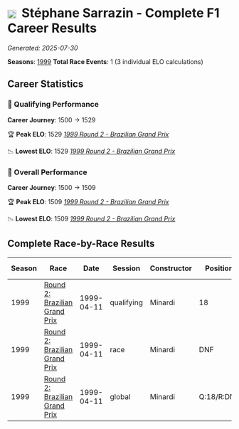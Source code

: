 # <img src="https://upload.wikimedia.org/wikipedia/commons/c/c3/Flag_of_France.svg" alt="France" width="20" height="auto" style="vertical-align: middle; margin-right: 5px;" onerror="this.outerHTML='🇫🇷'; this.style.marginRight='5px';"/> Stéphane Sarrazin - Complete F1 Career Results

*Generated: 2025-07-30*

**Seasons**: [1999](../seasons/1999-season-report.md)
**Total Race Events**: 1 (3 individual ELO calculations)

## Career Statistics

### 🏁 Qualifying Performance
**Career Journey**: 1500 → 1529

🏆 **Peak ELO**: 1529
   *[1999 Round 2 - Brazilian Grand Prix](../seasons/1999-season-report.md#round-2-brazilian-grand-prix)*

📉 **Lowest ELO**: 1529
   *[1999 Round 2 - Brazilian Grand Prix](../seasons/1999-season-report.md#round-2-brazilian-grand-prix)*

### 🌟 Overall Performance
**Career Journey**: 1500 → 1509

🏆 **Peak ELO**: 1509
   *[1999 Round 2 - Brazilian Grand Prix](../seasons/1999-season-report.md#round-2-brazilian-grand-prix)*

📉 **Lowest ELO**: 1509
   *[1999 Round 2 - Brazilian Grand Prix](../seasons/1999-season-report.md#round-2-brazilian-grand-prix)*


## Complete Race-by-Race Results

| Season | Race | Date | Session | Constructor | Position | Starting ELO | ELO Change | Final ELO | Teammate |
|--------|------|------|---------|-------------|----------|--------------|------------|-----------|----------|
| 1999 | [Round 2: Brazilian Grand Prix](../seasons/1999-season-report.md#round-2-brazilian-grand-prix) | 1999-04-11 | qualifying | Minardi | 18 | 1500 | +29 | 1529 | <img src="https://upload.wikimedia.org/wikipedia/commons/9/9a/Flag_of_Spain.svg" alt="Spain" width="20" height="auto" style="vertical-align: middle; margin-right: 5px;" onerror="this.outerHTML='🇪🇸'; this.style.marginRight='5px';"/> Marc Gené |
| 1999 | [Round 2: Brazilian Grand Prix](../seasons/1999-season-report.md#round-2-brazilian-grand-prix) | 1999-04-11 | race | Minardi | DNF | 1500 | N/A | 1500 | <img src="https://upload.wikimedia.org/wikipedia/commons/9/9a/Flag_of_Spain.svg" alt="Spain" width="20" height="auto" style="vertical-align: middle; margin-right: 5px;" onerror="this.outerHTML='🇪🇸'; this.style.marginRight='5px';"/> Marc Gené |
| 1999 | [Round 2: Brazilian Grand Prix](../seasons/1999-season-report.md#round-2-brazilian-grand-prix) | 1999-04-11 | global | Minardi | Q:18/R:DNF | 1500 | +9 | 1509 | <img src="https://upload.wikimedia.org/wikipedia/commons/9/9a/Flag_of_Spain.svg" alt="Spain" width="20" height="auto" style="vertical-align: middle; margin-right: 5px;" onerror="this.outerHTML='🇪🇸'; this.style.marginRight='5px';"/> Marc Gené |

